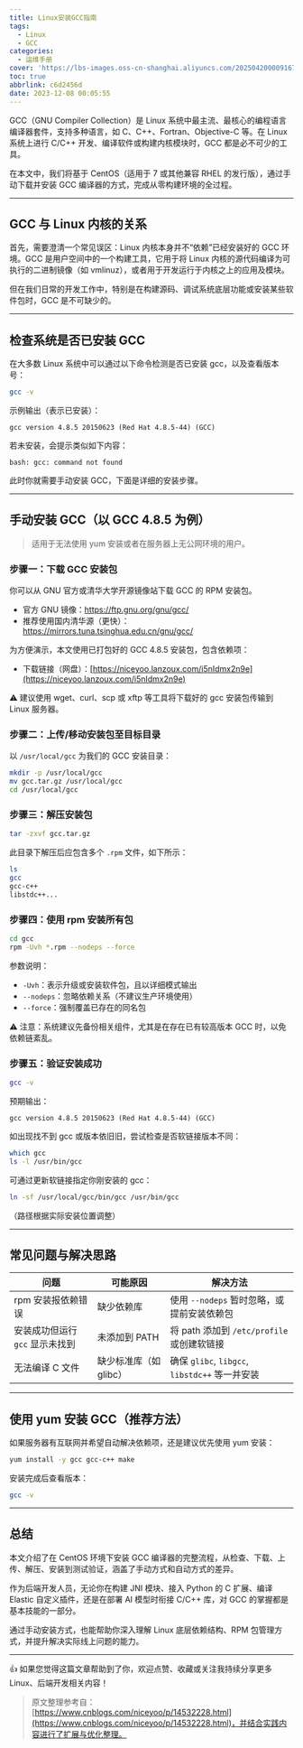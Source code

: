 ```yaml
---
title: Linux安装GCC指南
tags:
  - Linux
  - GCC
categories:
  - 运维手册
cover: 'https://lbs-images.oss-cn-shanghai.aliyuncs.com/202504200009167.png'
toc: true
abbrlink: c6d2456d
date: 2023-12-08 00:05:55
---
```


GCC（GNU Compiler Collection）是 Linux 系统中最主流、最核心的编程语言编译器套件，支持多种语言，如 C、C++、Fortran、Objective-C 等。在 Linux 系统上进行 C/C++ 开发、编译软件或构建内核模块时，GCC 都是必不可少的工具。

在本文中，我们将基于 CentOS（适用于 7 或其他兼容 RHEL 的发行版），通过手动下载并安装 GCC 编译器的方式，完成从零构建环境的全过程。

<!-- more -->

---

## GCC 与 Linux 内核的关系

首先，需要澄清一个常见误区：Linux 内核本身并不“依赖”已经安装好的 GCC 环境。GCC 是用户空间中的一个构建工具，它用于将 Linux 内核的源代码编译为可执行的二进制镜像（如 vmlinuz），或者用于开发运行于内核之上的应用及模块。

但在我们日常的开发工作中，特别是在构建源码、调试系统底层功能或安装某些软件包时，GCC 是不可缺少的。

---

## 检查系统是否已安装 GCC

在大多数 Linux 系统中可以通过以下命令检测是否已安装 gcc，以及查看版本号：

```bash
gcc -v
```

示例输出（表示已安装）：

```
gcc version 4.8.5 20150623 (Red Hat 4.8.5-44) (GCC)
```

若未安装，会提示类似如下内容：

```
bash: gcc: command not found
```

此时你就需要手动安装 GCC，下面是详细的安装步骤。

---

## 手动安装 GCC（以 GCC 4.8.5 为例）

> 适用于无法使用 yum 安装或者在服务器上无公网环境的用户。

### 步骤一：下载 GCC 安装包

你可以从 GNU 官方或清华大学开源镜像站下载 GCC 的 RPM 安装包。

- 官方 GNU 镜像：https://ftp.gnu.org/gnu/gcc/
- 推荐使用国内清华源（更快）：https://mirrors.tuna.tsinghua.edu.cn/gnu/gcc/

为方便演示，本文使用已打包好的 GCC 4.8.5 安装包，包含依赖项：

- 下载链接（网盘）：[https://niceyoo.lanzoux.com/i5nIdmx2n9e](https://niceyoo.lanzoux.com/i5nIdmx2n9e)

⚠️ 建议使用 wget、curl、scp 或 xftp 等工具将下载好的 gcc 安装包传输到 Linux 服务器。

### 步骤二：上传/移动安装包至目标目录

以 `/usr/local/gcc` 为我们的 GCC 安装目录：

```bash
mkdir -p /usr/local/gcc
mv gcc.tar.gz /usr/local/gcc
cd /usr/local/gcc
```

### 步骤三：解压安装包

```bash
tar -zxvf gcc.tar.gz
```

此目录下解压后应包含多个 `.rpm` 文件，如下所示：

```bash
ls
gcc
gcc-c++
libstdc++...
```

### 步骤四：使用 rpm 安装所有包

```bash
cd gcc
rpm -Uvh *.rpm --nodeps --force
```

参数说明：

- `-Uvh`：表示升级或安装软件包，且以详细模式输出
- `--nodeps`：忽略依赖关系（不建议生产环境使用）
- `--force`：强制覆盖已存在的同名包

⚠️ 注意：系统建议先备份相关组件，尤其是在存在已有较高版本 GCC 时，以免依赖链紊乱。

### 步骤五：验证安装成功

```bash
gcc -v
```

预期输出：

```
gcc version 4.8.5 20150623 (Red Hat 4.8.5-44) (GCC)
```

如出现找不到 gcc 或版本依旧旧，尝试检查是否软链接版本不同：

```bash
which gcc
ls -l /usr/bin/gcc
```

可通过更新软链接指定你刚安装的 gcc：

```bash
ln -sf /usr/local/gcc/bin/gcc /usr/bin/gcc
```

（路径根据实际安装位置调整）

---

## 常见问题与解决思路

| 问题 | 可能原因 | 解决方法 |
|------|-----------|-----------|
| rpm 安装报依赖错误 | 缺少依赖库 | 使用 `--nodeps` 暂时忽略，或提前安装依赖包 |
| 安装成功但运行 `gcc` 显示未找到 | 未添加到 PATH | 将 path 添加到 `/etc/profile` 或创建软链接 |
| 无法编译 C 文件 | 缺少标准库（如 glibc） | 确保 `glibc`, `libgcc`, `libstdc++` 等一并安装 |

---

## 使用 yum 安装 GCC（推荐方法）

如果服务器有互联网并希望自动解决依赖项，还是建议优先使用 yum 安装：

```bash
yum install -y gcc gcc-c++ make
```

安装完成后查看版本：

```bash
gcc -v
```

---

## 总结

本文介绍了在 CentOS 环境下安装 GCC 编译器的完整流程，从检查、下载、上传、解压、安装到测试验证，涵盖了手动方式和自动方式的差异。

作为后端开发人员，无论你在构建 JNI 模块、接入 Python 的 C 扩展、编译 Elastic 自定义插件，还是在部署 AI 模型时衔接 C/C++ 库，对 GCC 的掌握都是基本技能的一部分。

通过手动安装方式，也能帮助你深入理解 Linux 底层依赖结构、RPM 包管理方式，并提升解决实际线上问题的能力。

---

👍 如果您觉得这篇文章帮助到了你，欢迎点赞、收藏或关注我持续分享更多 Linux、后端开发相关内容！

> 原文整理参考自： [https://www.cnblogs.com/niceyoo/p/14532228.html](https://www.cnblogs.com/niceyoo/p/14532228.html)，并结合实践内容进行了扩展与优化整理。